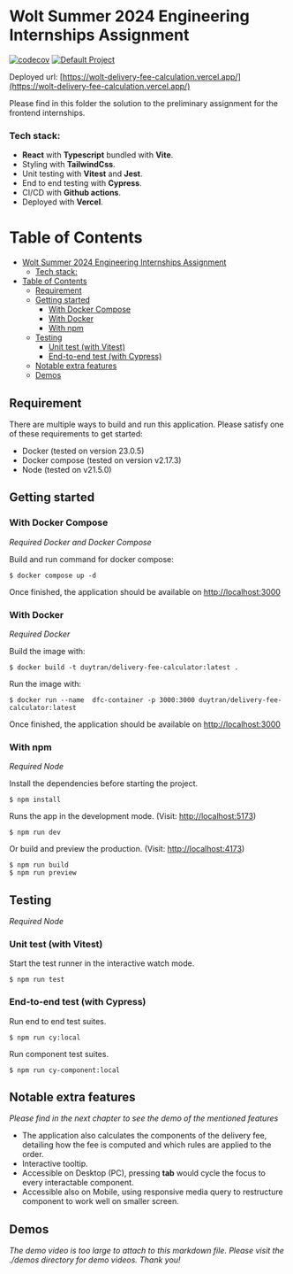 # Wolt Summer 2024 Engineering Internships Assignment

[![codecov](https://codecov.io/gh/Anh-Duy-Tran/wolt-delivery-fee-calculation/graph/badge.svg?token=CJQV0NZ99N)](https://codecov.io/gh/Anh-Duy-Tran/wolt-delivery-fee-calculation) [![Default Project](https://img.shields.io/endpoint?url=https://cloud.cypress.io/badge/simple/jsr1iq&style=flat&logo=cypress)](https://cloud.cypress.io/projects/jsr1iq/runs)

Deployed url: [https://wolt-delivery-fee-calculation.vercel.app/](https://wolt-delivery-fee-calculation.vercel.app/)

Please find in this folder the solution to the preliminary assignment for the frontend internships.

### Tech stack:

- **React** with **Typescript** bundled with **Vite**.
- Styling with **TailwindCss**.
- Unit testing with **Vitest** and **Jest**.
- End to end testing with **Cypress**.
- CI/CD with **Github actions**.
- Deployed with **Vercel**.

# Table of Contents

- [Wolt Summer 2024 Engineering Internships Assignment](#wolt-summer-2024-engineering-internships-assignment)
    - [Tech stack:](#tech-stack)
- [Table of Contents](#table-of-contents)
  - [Requirement](#requirement)
  - [Getting started](#getting-started)
    - [With Docker Compose](#with-docker-compose)
    - [With Docker](#with-docker)
    - [With npm](#with-npm)
  - [Testing](#testing)
    - [Unit test (with Vitest)](#unit-test-with-vitest)
    - [End-to-end test (with Cypress)](#end-to-end-test-with-cypress)
  - [Notable extra features](#notable-extra-features)
  - [Demos](#demos)

## Requirement

There are multiple ways to build and run this application. Please satisfy one of these requirements to get started:

- Docker (tested on version 23.0.5)
- Docker compose (tested on version v2.17.3)
- Node (tested on v21.5.0)

## Getting started

### With Docker Compose

<i>Required Docker and Docker Compose</i>

Build and run command for docker compose:

```
$ docker compose up -d
```

Once finished, the application should be available on [http://localhost:3000](http://localhost:3000)

### With Docker

<i>Required Docker</i>

Build the image with:

```
$ docker build -t duytran/delivery-fee-calculator:latest .
```

Run the image with:

```
$ docker run --name  dfc-container -p 3000:3000 duytran/delivery-fee-calculator:latest
```

Once finished, the application should be available on [http://localhost:3000](http://localhost:3000)

### With npm

<i>Required Node</i>

Install the dependencies before starting the project.

```
$ npm install
```

Runs the app in the development mode. (Visit: [http://localhost:5173](http://localhost:5173))

```
$ npm run dev
```

Or build and preview the production. (Visit: [http://localhost:4173](http://localhost:4173))

```
$ npm run build
$ npm run preview
```

## Testing

<i>Required Node</i>

### Unit test (with Vitest)

Start the test runner in the interactive watch mode.

```
$ npm run test
```

### End-to-end test (with Cypress)

Run end to end test suites.

```
$ npm run cy:local
```

Run component test suites.

```
$ npm run cy-component:local
```

## Notable extra features

<i>Please find in the next chapter to see the demo of the mentioned features</i>

- The application also calculates the components of the delivery fee, detailing how the fee is computed and which rules are applied to the order.
- Interactive tooltip.
- Accessible on Desktop (PC), pressing **tab** would cycle the focus to every interactable component.
- Accessible also on Mobile, using responsive media query to restructure component to work well on smaller screen.

## Demos

<i>The demo video is too large to attach to this markdown file. Please visit the ./demos directory for demo videos. Thank you!</i>
